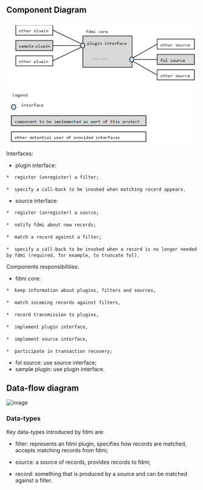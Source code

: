 ## Component Diagram  

![image](./images/component-digram.PNG)

Interfaces:

  *  plugin interface:  

    *  register (unregister) a filter;  

    *  specify a call-back to be invoked when matching record appears.

  *  source interface:

    *  register (unregister) a source;

    *  notify fdmi about new records;

    *  match a record against a filter;

    *  specify a call-back to be invoked when a record is no longer needed by fdmi (required, for example, to truncate fol).



Components responsibilities:

  *  fdmi core:

    *  keep information about plugins, filters and sources,

    *  match incoming records against filters,

    *  record transmission to plugins,

    *  implement plugin interface,

    *  implement source interface,

    *  participate in transaction recovery;

  *  fol source: use source interface;  
  *  sample plugin: use plugin interface.   

## Data-flow diagram   

![image](./images/data-flow-diagram.PNG)  

### Data-types

Key data-types introduced by fdmi are:

*  filter: represents an fdmi plugin, specifies how records are matched, accepts matching records from fdmi;

*  source: a source of records, provides records to fdmi;

*  record: something that is produced by a source and can be matched against a filter.
